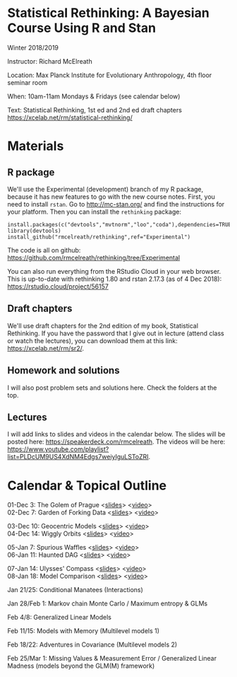 Statistical Rethinking: A Bayesian Course Using R and Stan
===============

Winter 2018/2019

Instructor: Richard McElreath

Location: Max Planck Institute for Evolutionary Anthropology, 4th floor seminar room

When: 10am-11am Mondays & Fridays (see calendar below)

Text: Statistical Rethinking, 1st ed and 2nd ed draft chapters <https://xcelab.net/rm/statistical-rethinking/>

# Materials

## R package
We'll use the Experimental (development) branch of my R package, because it has new features to go with the new course notes. First, you need to install `rstan`. Go to <http://mc-stan.org/> and find the instructions for your platform. Then you can install the `rethinking` package:
```
install.packages(c("devtools","mvtnorm","loo","coda"),dependencies=TRUE)
library(devtools)
install_github("rmcelreath/rethinking",ref="Experimental")
```
The code is all on github: <https://github.com/rmcelreath/rethinking/tree/Experimental>

You can also run everything from the RStudio Cloud in your web browser. This is up-to-date with rethinking 1.80 and rstan 2.17.3 (as of 4 Dec 2018): <https://rstudio.cloud/project/56157>

## Draft chapters
We'll use draft chapters for the 2nd edition of my book, Statistical Rethinking. If you have the password that I give out in lecture (attend class or watch the lectures), you can download them at this link: <https://xcelab.net/rm/sr2/>.

## Homework and solutions
I will also post problem sets and solutions here. Check the folders at the top.

## Lectures

I will add links to slides and videos in the calendar below. The slides will be posted here: <https://speakerdeck.com/rmcelreath>. The videos will be here: <https://www.youtube.com/playlist?list=PLDcUM9US4XdNM4Edgs7weiyIguLSToZRI>.

# Calendar & Topical Outline

 
01-Dec 3: The Golem of Prague <[slides](https://speakerdeck.com/rmcelreath/l01-statistical-rethinking-winter-2019)> <[video](https://www.youtube.com/watch?v=4WVelCswXo4)>  
02-Dec 7: Garden of Forking Data <[slides](https://speakerdeck.com/rmcelreath/l02-statistical-rethinking-winter-2019)> <[video](https://www.youtube.com/watch?v=XoVtOAN0htU&list=PLDcUM9US4XdNM4Edgs7weiyIguLSToZRI&index=2)>

03-Dec 10: Geocentric Models <[slides](https://speakerdeck.com/rmcelreath/l03-statistical-rethinking-winter-2019)> <[video](https://youtu.be/h5aPo5wXN8E)>  
04-Dec 14: Wiggly Orbits <[slides](https://speakerdeck.com/rmcelreath/l04-statistical-rethinking-winter-2019)> <[video](https://youtu.be/ENxTrFf9a7c)>  

05-Jan 7: Spurious Waffles <[slides](https://speakerdeck.com/rmcelreath/l05-statistical-rethinking-winter-2019)> <[video](https://www.youtube.com/watch?v=e0tO64mtYMU&index=5&list=PLDcUM9US4XdNM4Edgs7weiyIguLSToZRI)>  
06-Jan 11: Haunted DAG <[slides](https://speakerdeck.com/rmcelreath/l06-statistical-rethinking-winter-2019)> <[video](https://youtu.be/l_7yIUqWBmE)>  

07-Jan 14: Ulysses' Compass <[slides](https://speakerdeck.com/rmcelreath/l07-statistical-rethinking-winter-2019)> <[video](https://youtu.be/0Jc6Kgw5qc0)>  
08-Jan 18: Model Comparison <[slides](https://speakerdeck.com/rmcelreath/l08-statistical-rethinking-winter-2019)> <[video](https://youtu.be/gjrsYDJbRh0)>  

Jan 21/25:
Conditional Manatees (Interactions)

Jan 28/Feb 1:
Markov chain Monte Carlo / Maximum entropy & GLMs

Feb 4/8:
Generalized Linear Models

Feb 11/15:
Models with Memory (Multilevel models 1)

Feb 18/22:
Adventures in Covariance (Multilevel models 2)

Feb 25/Mar 1:
Missing Values & Measurement Error / Generalized Linear Madness (models beyond the GLM(M) framework)